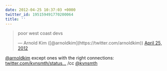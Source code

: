 ```yaml
---
date: 2012-04-25 10:37:03 +0000
twitter_id: 195159491770200064
title: ''
---
```


<blockquote class="twitter-tweet"><p lang="en" dir="ltr">poor west coast devs</p>&mdash; Arnold Kim ([@arnoldkim](https://twitter.com/arnoldkim)) <a href="https://twitter.com/arnoldkim/status/195158465767931904?ref_src=twsrc%5Etfw">April 25, 2012</a></blockquote>
<script async src="https://platform.twitter.com/widgets.js" charset="utf-8"></script>

[@arnoldkim](https://twitter.com/arnoldkim) except ones with the right connections: [twitter.com/kvnsmth/status…](https://twitter.com/kvnsmth/statuses/195144704424280064) /cc [@kvnsmth](https://twitter.com/kvnsmth)
